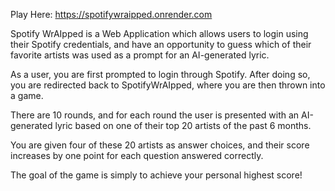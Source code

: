 Play Here: https://spotifywraipped.onrender.com

Spotify WrAIpped is a Web Application which allows users to login using their Spotify credentials, and have an opportunity to guess which of their favorite artists was used as a prompt for an AI-generated lyric.

As a user, you are first prompted to login through Spotify. After doing so, you are redirected back to SpotifyWrAIpped, where you are then thrown into a game.

There are 10 rounds, and for each round the user is presented with an AI-generated lyric based on one of their top 20 artists of the past 6 months.

You are given four of these 20 artists as answer choices, and their score increases by one point for each question answered correctly.

The goal of the game is simply to achieve your personal highest score!
